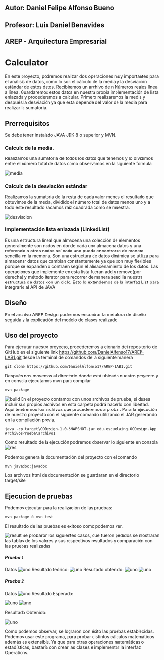 
## Autor: Daniel Felipe Alfonso Bueno 
## Profesor: Luis Daniel Benavides 
## AREP - Arquitectura Empresarial
# Calculator 
En este proyecto, podremos realizar dos operaciones muy importantes para el análisis de datos, 
como lo son el cálculo de la media y la desviación estándar de estos datos. Recibiremos un archivo 
de n Números reales línea a línea. Guardaremos estos datos en nuestra propia implementación de 
lista enlazada y procederemos a calcular. Primero realizaremos la media y después la
desviación ya que esta depende del valor de la media para realizar la sumatoria.  
## Prerrequisitos 
Se debe tener instalado JAVA JDK 8 o superior y MVN.
### Calculo de la media. 
Realizamos una sumatoria de todos los datos que tenemos y lo dividimos entre el número 
total de datos como observamos en la siguiente formula 


![media](./PantallazosLab/media.PNG)
### Calculo de la desviación estándar 

Realizamos la sumatoria de la resta de cada valor menos el resultado que obtuvimos de la media, dividido
el número total de datos menos uno y a todo este resultado sacamos raíz cuadrada como se muestra. 


![desviacion](./PantallazosLab/desviacion.PNG)

### Implementación lista enlazada (LinkedList)

Es una estructura lineal que almacena una colección de elementos generalmente
son nodos en donde cada uno almacena datos y una referencia a otros nodos así cada uno 
puede encontrarse de manera sencilla en la memoria. Son una estructura de datos dinámica
se utiliza para almacenar datos que cambian constantemente ya que son muy flexibles porque 
se expanden o contraen según el almacenamiento de los datos. 
Las operaciones que implemente en esta lista fueran add y remove(por derecha) y método iterator
para recorrer de manera sencilla nuestra estructura de datos con un ciclo. Esto lo extendemos de la interfaz List 
para integrarlo al API de JAVA

## Diseño 
En el archivo AREP Design podremos encontrar la metafora de diseño seguida y la explicación del modelo de clases realizado

## Uso del proyecto 
Para ejecutar nuestro proyecto, procederemos a clonarlo del repositorio de GitHub
en el siguiente link https://github.com/DanielAlfonso17/AREP-LAB1.git desde la terminal de comandos
de la siguiente manera
~~~
git clone https://github.com/DanielAlfonso17/AREP-LAB1.git
~~~
Después nos movemos al directorio donde está ubicado nuestro proyecto y en consola 
ejecutamos mvn para compilar 
~~~
mvn package 
~~~
![build](./PantallazosLab/buildPackage.png)
En el proyecto contamos con unos archivos de prueba, si desea incluir sus propios archivos
en esta carpeta podrá hacerlo con libertad. Aquí tendremos los archivos que procederemos a probar.
Para la ejecución de nuestro proyecto con el siguiente comando utilizando el JAR generando 
en la compilación previa.  
~~~
java -cp target\OODesign-1.0-SNAPSHOT.jar edu.escuelaing.OODesign.App ArchivosPrueba\archivo1
~~~
Como resultado de la ejecución podremos observar lo siguiente en consola 
![res](./PantallazosLab/resultadoPrueba1Con.png)

Podemos genera la documentación del proyecto con el comando 
~~~
mvn javadoc:javadoc
~~~
Los archivos html de documentación se guardaran en el directorio target/site
## Ejecucion de pruebas 
Podemos ejecutar para la realización de las pruebas:  
~~~
mvn package ó mvn test
~~~
El resultado de las pruebas es exitoso como podemos ver. 

![result](./PantallazosLab/resultadoTest.png)
Se probaron los siguientes casos, que fueron pedidos se mostraran las tablas de los valores y sus 
respectivos resultados  y comparación con las pruebas realizadas 

##### Prueba 1 
Datos 
![uno](./PantallazosLab/casosPrueba1.PNG)
Resultado teórico:
![uno](./PantallazosLab/resultadoPrueba1.PNG) 
Resultado obtenido: 
![uno](./PantallazosLab/resultadoPrueba1Con.png)
![uno](./PantallazosLab/resultadoPrueba3Con.png)

##### Prueba 2 
Datos 
![uno](./PantallazosLab/casosPrueba2.PNG)
Resultado Esperado:

![uno](./PantallazosLab/resultadoPrueba21.PNG)
![uno](./PantallazosLab/resultadoPrueba2.PNG)

Resultado Obtenido:

![uno](./PantallazosLab/resultadoPrueba2Con.png)

Como podemos observar, se lograron con éxito las pruebas establecidas. Podemos usar 
este programa, para probar distintos cálculos matemáticos además es extensible. Ya que 
para otras operaciones matemáticas o estadísticas, bastaría con crear las clases e implementar la 
interfaz Operations. 

